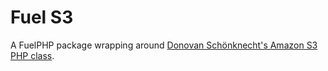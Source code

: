 # Fuel S3

A FuelPHP package wrapping around [Donovan Schönknecht's Amazon S3 PHP class](http://undesigned.org.za/2007/10/22/amazon-s3-php-class).